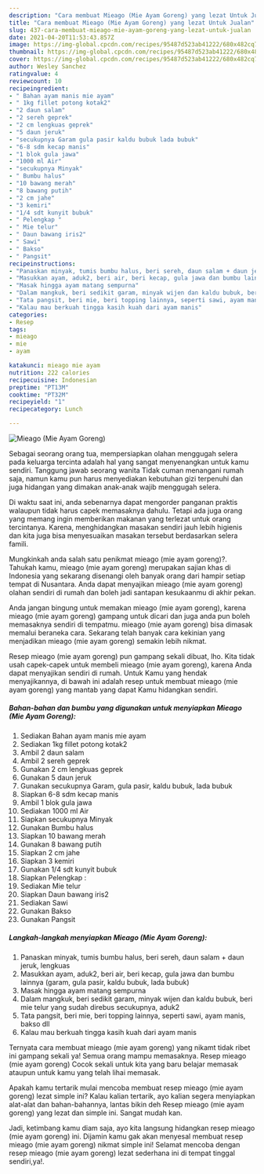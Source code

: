 ```yaml
---
description: "Cara membuat Mieago (Mie Ayam Goreng) yang lezat Untuk Jualan"
title: "Cara membuat Mieago (Mie Ayam Goreng) yang lezat Untuk Jualan"
slug: 437-cara-membuat-mieago-mie-ayam-goreng-yang-lezat-untuk-jualan
date: 2021-04-20T11:53:43.857Z
image: https://img-global.cpcdn.com/recipes/95487d523ab41222/680x482cq70/mieago-mie-ayam-goreng-foto-resep-utama.jpg
thumbnail: https://img-global.cpcdn.com/recipes/95487d523ab41222/680x482cq70/mieago-mie-ayam-goreng-foto-resep-utama.jpg
cover: https://img-global.cpcdn.com/recipes/95487d523ab41222/680x482cq70/mieago-mie-ayam-goreng-foto-resep-utama.jpg
author: Wesley Sanchez
ratingvalue: 4
reviewcount: 10
recipeingredient:
- " Bahan ayam manis mie ayam"
- " 1kg fillet potong kotak2"
- "2 daun salam"
- "2 sereh geprek"
- "2 cm lengkuas geprek"
- "5 daun jeruk"
- "secukupnya Garam gula pasir kaldu bubuk lada bubuk"
- "6-8 sdm kecap manis"
- "1 blok gula jawa"
- "1000 ml Air"
- "secukupnya Minyak"
- " Bumbu halus"
- "10 bawang merah"
- "8 bawang putih"
- "2 cm jahe"
- "3 kemiri"
- "1/4 sdt kunyit bubuk"
- " Pelengkap "
- " Mie telur"
- " Daun bawang iris2"
- " Sawi"
- " Bakso"
- " Pangsit"
recipeinstructions:
- "Panaskan minyak, tumis bumbu halus, beri sereh, daun salam + daun jeruk, lengkuas"
- "Masukkan ayam, aduk2, beri air, beri kecap, gula jawa dan bumbu lainnya (garam, gula pasir, kaldu bubuk, lada bubuk)"
- "Masak hingga ayam matang sempurna"
- "Dalam mangkuk, beri sedikit garam, minyak wijen dan kaldu bubuk, beri mie telur yang sudah direbus secukupnya, aduk2"
- "Tata pangsit, beri mie, beri topping lainnya, seperti sawi, ayam manis, bakso dll"
- "Kalau mau berkuah tingga kasih kuah dari ayam manis"
categories:
- Resep
tags:
- mieago
- mie
- ayam

katakunci: mieago mie ayam 
nutrition: 222 calories
recipecuisine: Indonesian
preptime: "PT13M"
cooktime: "PT32M"
recipeyield: "1"
recipecategory: Lunch

---
```



![Mieago (Mie Ayam Goreng)](https://img-global.cpcdn.com/recipes/95487d523ab41222/680x482cq70/mieago-mie-ayam-goreng-foto-resep-utama.jpg)

Sebagai seorang orang tua, mempersiapkan olahan menggugah selera pada keluarga tercinta adalah hal yang sangat menyenangkan untuk kamu sendiri. Tanggung jawab seorang  wanita Tidak cuman menangani rumah saja, namun kamu pun harus menyediakan kebutuhan gizi terpenuhi dan juga hidangan yang dimakan anak-anak wajib menggugah selera.

Di waktu  saat ini, anda sebenarnya dapat mengorder panganan praktis walaupun tidak harus capek memasaknya dahulu. Tetapi ada juga orang yang memang ingin memberikan makanan yang terlezat untuk orang tercintanya. Karena, menghidangkan masakan sendiri jauh lebih higienis dan kita juga bisa menyesuaikan masakan tersebut berdasarkan selera famili. 



Mungkinkah anda salah satu penikmat mieago (mie ayam goreng)?. Tahukah kamu, mieago (mie ayam goreng) merupakan sajian khas di Indonesia yang sekarang disenangi oleh banyak orang dari hampir setiap tempat di Nusantara. Anda dapat menyajikan mieago (mie ayam goreng) olahan sendiri di rumah dan boleh jadi santapan kesukaanmu di akhir pekan.

Anda jangan bingung untuk memakan mieago (mie ayam goreng), karena mieago (mie ayam goreng) gampang untuk dicari dan juga anda pun boleh memasaknya sendiri di tempatmu. mieago (mie ayam goreng) bisa dimasak memalui beraneka cara. Sekarang telah banyak cara kekinian yang menjadikan mieago (mie ayam goreng) semakin lebih nikmat.

Resep mieago (mie ayam goreng) pun gampang sekali dibuat, lho. Kita tidak usah capek-capek untuk membeli mieago (mie ayam goreng), karena Anda dapat menyajikan sendiri di rumah. Untuk Kamu yang hendak menyajikannya, di bawah ini adalah resep untuk membuat mieago (mie ayam goreng) yang mantab yang dapat Kamu hidangkan sendiri.

<!--inarticleads1-->

##### Bahan-bahan dan bumbu yang digunakan untuk menyiapkan Mieago (Mie Ayam Goreng):

1. Sediakan  Bahan ayam manis mie ayam
1. Sediakan  1kg fillet potong kotak2
1. Ambil 2 daun salam
1. Ambil 2 sereh geprek
1. Gunakan 2 cm lengkuas geprek
1. Gunakan 5 daun jeruk
1. Gunakan secukupnya Garam, gula pasir, kaldu bubuk, lada bubuk
1. Siapkan 6-8 sdm kecap manis
1. Ambil 1 blok gula jawa
1. Sediakan 1000 ml Air
1. Siapkan secukupnya Minyak
1. Gunakan  Bumbu halus
1. Siapkan 10 bawang merah
1. Gunakan 8 bawang putih
1. Siapkan 2 cm jahe
1. Siapkan 3 kemiri
1. Gunakan 1/4 sdt kunyit bubuk
1. Siapkan  Pelengkap :
1. Sediakan  Mie telur
1. Siapkan  Daun bawang iris2
1. Sediakan  Sawi
1. Gunakan  Bakso
1. Gunakan  Pangsit




<!--inarticleads2-->

##### Langkah-langkah menyiapkan Mieago (Mie Ayam Goreng):

1. Panaskan minyak, tumis bumbu halus, beri sereh, daun salam + daun jeruk, lengkuas
1. Masukkan ayam, aduk2, beri air, beri kecap, gula jawa dan bumbu lainnya (garam, gula pasir, kaldu bubuk, lada bubuk)
1. Masak hingga ayam matang sempurna
1. Dalam mangkuk, beri sedikit garam, minyak wijen dan kaldu bubuk, beri mie telur yang sudah direbus secukupnya, aduk2
1. Tata pangsit, beri mie, beri topping lainnya, seperti sawi, ayam manis, bakso dll
1. Kalau mau berkuah tingga kasih kuah dari ayam manis




Ternyata cara membuat mieago (mie ayam goreng) yang nikamt tidak ribet ini gampang sekali ya! Semua orang mampu memasaknya. Resep mieago (mie ayam goreng) Cocok sekali untuk kita yang baru belajar memasak ataupun untuk kamu yang telah lihai memasak.

Apakah kamu tertarik mulai mencoba membuat resep mieago (mie ayam goreng) lezat simple ini? Kalau kalian tertarik, ayo kalian segera menyiapkan alat-alat dan bahan-bahannya, lantas bikin deh Resep mieago (mie ayam goreng) yang lezat dan simple ini. Sangat mudah kan. 

Jadi, ketimbang kamu diam saja, ayo kita langsung hidangkan resep mieago (mie ayam goreng) ini. Dijamin kamu gak akan menyesal membuat resep mieago (mie ayam goreng) nikmat simple ini! Selamat mencoba dengan resep mieago (mie ayam goreng) lezat sederhana ini di tempat tinggal sendiri,ya!.


